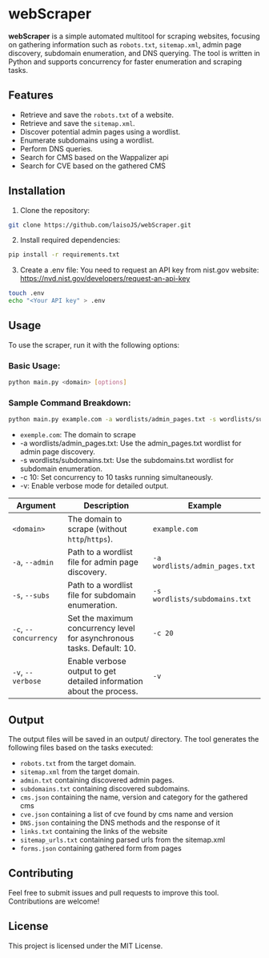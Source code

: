 # webScraper

**webScraper** is a simple automated multitool for scraping websites, focusing on gathering information such as `robots.txt`, `sitemap.xml`, admin page discovery, subdomain enumeration, and DNS querying. The tool is written in Python and supports concurrency for faster enumeration and scraping tasks.

## Features
- Retrieve and save the `robots.txt` of a website.
- Retrieve and save the `sitemap.xml`.
- Discover potential admin pages using a wordlist.
- Enumerate subdomains using a wordlist.
- Perform DNS queries.
- Search for CMS based on the Wappalizer api
- Search for CVE based on the gathered CMS

## Installation
1. Clone the repository:
```bash
git clone https://github.com/laisoJS/webScraper.git
```
2. Install required dependencies:
```bash
pip install -r requirements.txt
```
3. Create a .env file:
You need to request an API key from nist.gov website:
https://nvd.nist.gov/developers/request-an-api-key
```bash
touch .env
echo "<Your API key" > .env
```

## Usage
To use the scraper, run it with the following options:
### Basic Usage:
```bash
python main.py <domain> [options]
```
### Sample Command Breakdown:
```bash
python main.py example.com -a wordlists/admin_pages.txt -s wordlists/subdomains.txt -c 10 -v
```
- `exemple.com`: The domain to scrape
- -a wordlists/admin_pages.txt: Use the admin_pages.txt wordlist for admin page discovery.
- -s wordlists/subdomains.txt: Use the subdomains.txt wordlist for subdomain enumeration.
- -c 10: Set concurrency to 10 tasks running simultaneously.
- -v: Enable verbose mode for detailed output.

| Argument | Description | Example |
|--|--|--|
| `<domain>`| The domain to scrape (without `http`/`https`). | `example.com` |
| `-a`, `--admin` | Path to a wordlist file for admin page discovery. | `-a wordlists/admin_pages.txt` |
| `-s`, `--subs` | Path to a wordlist file for subdomain enumeration. | `-s wordlists/subdomains.txt` |
| `-c`, `--concurrency` | Set the maximum concurrency level for asynchronous tasks. Default: 10. | `-c 20` |
| `-v`, `--verbose` | Enable verbose output to get detailed information about the process. | `-v` |

## Output
The output files will be saved in an output/ directory. The tool generates the following files based on the tasks executed:

- `robots.txt` from the target domain.
- `sitemap.xml` from the target domain.
- `admin.txt` containing discovered admin pages.
- `subdomains.txt` containing discovered subdomains.
- `cms.json` containing the name, version and category for the gathered cms
- `cve.json` containing a list of cve found by cms name and version
- `DNS.json` containing the DNS methods and the response of it
- `links.txt` containing the links of the website
- `sitemap_urls.txt` containing parsed urls from the sitemap.xml
- `forms.json` containing gathered form from pages

## Contributing
Feel free to submit issues and pull requests to improve this tool. Contributions are welcome!

## License
This project is licensed under the MIT License.

